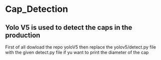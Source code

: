 # Cap_Detection
## Yolo V5 is used to detect the caps in the production
First of all dowload the repo yoloV5 then replace the yolov5/detect.py file with the given detect.py file if yu want to print the diameter of the cap

